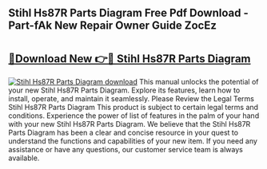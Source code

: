 ## Stihl Hs87R Parts Diagram Free Pdf Download - Part-fAk New Repair Owner Guide ZocEz

# <h2><a href="http://dfhb2c9.blite.top/?on=Stihl+Hs87R+Parts+Diagram">🔗Download New 👉🔴 Stihl Hs87R Parts Diagram</a></h2>

[![Stihl Hs87R Parts Diagram download](https://i.imgur.com/lujVjoI.png)](http://dfhb2c9.blite.top/?on=Stihl+Hs87R+Parts+Diagram)
This manual unlocks the potential of your new Stihl Hs87R Parts Diagram. Explore its features, learn how to install, operate, and maintain it seamlessly. Please Review the Legal Terms Stihl Hs87R Parts Diagram This product is subject to certain legal terms and conditions. Experience the power of list of features in the palm of your hand with your new Stihl Hs87R Parts Diagram. We believe that the Stihl Hs87R Parts Diagram has been a clear and concise resource in your quest to understand the functions and capabilities of your new item. If you need any assistance or have any questions, our customer service team is always available.
